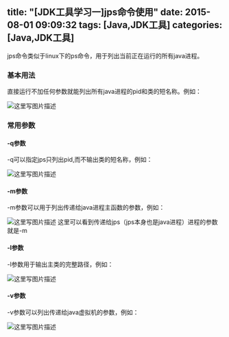 title: "[JDK工具学习一]jps命令使用"
date: 2015-08-01 09:09:32
tags: [Java,JDK工具]
categories: [Java,JDK工具]
---
jps命令类似于linux下的ps命令，用于列出当前正在运行的所有java进程。

### 基本用法
直接运行不加任何参数就能列出所有java进程的pid和类的短名称。例如：
<!--more-->
![这里写图片描述](http://img.blog.csdn.net/20150602000405556)
### 常用参数
#### -q参数
-q可以指定jps只列出pid,而不输出类的短名称，例如：

![这里写图片描述](http://img.blog.csdn.net/20150602000630371)

#### -m参数
-m参数可以用于列出传递给java进程主函数的参数，例如：

![这里写图片描述](http://img.blog.csdn.net/20150602000614119)
这里可以看到传递给jps（jps本身也是java进程）进程的参数就是-m

#### -l参数
-l参数用于输出主类的完整路径，例如：

![这里写图片描述](http://img.blog.csdn.net/20150602000748827)

#### -v参数
-v参数可以列出传递给java虚拟机的参数，例如：

![这里写图片描述](http://img.blog.csdn.net/20150602000948557)
